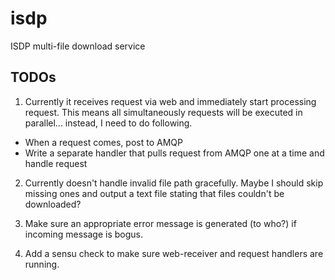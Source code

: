 # isdp
ISDP multi-file download service

## TODOs

1) Currently it receives request via web and immediately start processing request. This means all simultaneously requests will be executed in parallel... instead, I need to do following.

* When a request comes, post to AMQP
* Write a separate handler that pulls request from AMQP one at a time and handle request

2) Currently doesn't handle invalid file path gracefully. Maybe I should skip missing ones and output a text file stating that files couldn't be downloaded?

3) Make sure an appropriate error message is generated (to who?) if incoming message is bogus.

4) Add a sensu check to make sure web-receiver and request handlers are running.





